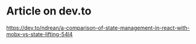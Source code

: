 # Article on dev.to

<https://dev.to/ndrean/a-comparison-of-state-management-in-react-with-mobx-vs-state-lifting-54l4>
